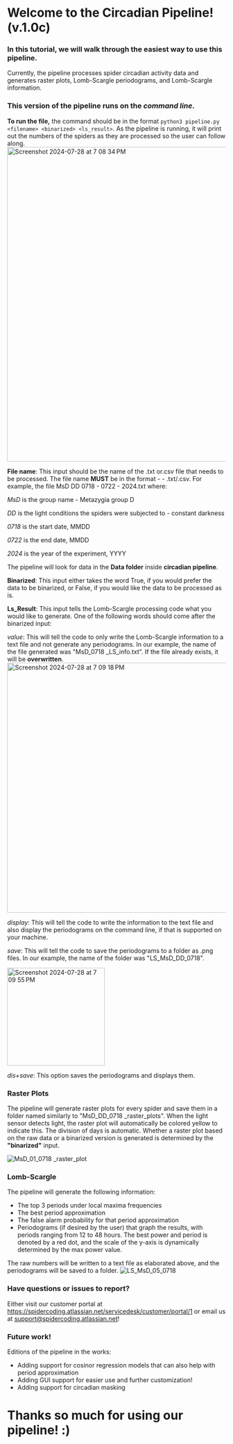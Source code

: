 # Welcome to the Circadian Pipeline! (v.1.0c)
### In this tutorial, we will walk through the easiest way to use this pipeline.
Currently, the pipeline processes spider circadian activity data and generates raster plots, Lomb-Scargle periodograms, and Lomb-Scargle information.
### This version of the pipeline runs on the *command line*. 
**To run the file,** the command should be in the format `python3 pipeline.py <filename> <binarized> <ls_result>`. As the pipeline is running, it will print out the numbers of the spiders as they are processed so the user can follow along. 
<img width="724" alt="Screenshot 2024-07-28 at 7 08 34 PM" src="https://github.com/user-attachments/assets/41a7dbfe-cb00-4bfc-90ac-3d39af5baa69">

**File name**: This input should be the name of the .txt or.csv file that needs to be processed. The file name **MUST** be in the format 
<spider group> <light condition> <start date> - <end date> - <year> .txt/.csv. For example, the file MsD DD 0718 - 0722 - 2024.txt where:

*MsD* is the group name - Metazygia group D

*DD* is the light conditions the spiders were subjected to - constant darkness

*0718* is the start date, MMDD

*0722* is the end date, MMDD

*2024* is the year of the experiment, YYYY

The pipeline will look for data in the **Data folder** inside **circadian pipeline**.

**Binarized**: This input either takes the word True, if you would prefer the data to be binarized, or False, if you would like the data to be processed as is. 

**Ls_Result**: This input tells the Lomb-Scargle processing code what you would like to generate. One of the following words should come after the binarized input:

*value*: This will tell the code to only write the Lomb-Scargle information to a text file and not generate any periodograms. In our example, the name of the file generated was "MsD_0718 _LS_info.txt". If the file already exists, it will be **overwritten**.
<img width="575" alt="Screenshot 2024-07-28 at 7 09 18 PM" src="https://github.com/user-attachments/assets/b834df8d-ae04-4d5e-ab0c-ff9ce1c2e77f">

*display*: This will tell the code to write the information to the text file and also display the periodograms on the command line, if that is supported on your machine. 

*save*: This will tell the code to save the periodograms to a folder as .png files. In our example, the name of the folder was "LS_MsD_DD_0718".

<img width="225" alt="Screenshot 2024-07-28 at 7 09 55 PM" src="https://github.com/user-attachments/assets/7c61c525-9e24-420e-ae25-417239dacfc7"> 

*dis+save*: This option saves the periodograms and displays them.

### Raster Plots
The pipeline will generate raster plots for every spider and save them in a folder named similarly to "MsD_DD_0718 _raster_plots". When the light sensor detects light, the raster plot will automatically be colored yellow to indicate this. The division of days is automatic. Whether a raster plot based on the raw data or a binarized version is generated is determined by the **"binarized"** input. 

![MsD_01_0718 _raster_plot](https://github.com/user-attachments/assets/adfe2235-a8ce-45b9-9d87-3259e16a87b7)

### Lomb-Scargle
The pipeline will generate the following information:
- The top 3 periods under local maxima frequencies
- The best period approximation
- The false alarm probability for that period approximation
- Periodograms (if desired by the user) that graph the results, with periods ranging from 12 to 48 hours. The best power and period is denoted by a red dot, and the scale of the y-axis is dynamically determined by the max power value.

The raw numbers will be written to a text file as elaborated above, and the periodograms will be saved to a folder. 
![LS_MsD_05_0718 ](https://github.com/user-attachments/assets/d62e0b7b-8482-4d11-9b98-512731fe0230)

### Have questions or issues to report? 
Either visit our customer portal at https://spidercoding.atlassian.net/servicedesk/customer/portal/1 or email us at support@spidercoding.atlassian.net!

### Future work!
Editions of the pipeline in the works:
- Adding support for cosinor regression models that can also help with period approximation
- Adding GUI support for easier use and further customization!
- Adding support for circadian masking

# Thanks so much for using our pipeline! :) 
